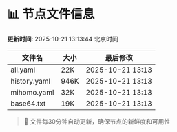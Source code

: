# 📊 节点文件信息

**更新时间**: 2025-10-21 13:13:44 北京时间

| 文件名 | 大小 | 最后修改 |
|--------|------|----------|
| all.yaml | 22K | 2025-10-21 13:13 |
| history.yaml | 946K | 2025-10-21 13:13 |
| mihomo.yaml | 32K | 2025-10-21 13:13 |
| base64.txt | 19K | 2025-10-21 13:13 |

> 🔄 文件每30分钟自动更新，确保节点的新鲜度和可用性
